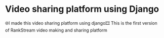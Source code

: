 # Video sharing platform using Django
🌐I made this video sharing platform using django🎞️
This is the first version of RankStream video making and sharing platform
